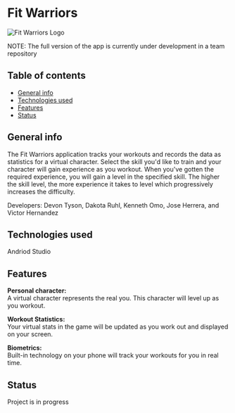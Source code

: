 # Fit Warriors
![Fit Warriors Logo](https://cdn1.imggmi.com/uploads/2019/9/16/5a06c81970fb6e951a290ce9ba9742af-full.png)

NOTE: The full version of the app is currently under development in a team repository 

## Table of contents
* [General info](#general-info)
* [Technologies used](#technologies)
* [Features](#features)
* [Status](#status)

## General info
The Fit Warriors application tracks your workouts and records the data as statistics for a virtual character. Select the skill you'd like to train and your character will gain experience as you workout. When you've gotten the required experience, you will gain a level in the specified skill. The higher the skill level, the more experience it takes to level which progressively increases the difficulty.

Developers: Devon Tyson, Dakota Ruhl, Kenneth Omo, Jose Herrera, and Victor Hernandez

## Technologies used
Andriod Studio <br>

## Features
 <b>Personal character:</b> <br> 
   A virtual character represents the real you. This character will level up as you workout.<br>
  
<b>Workout Statistics:</b> <br>
  Your virtual stats in the game will be updated as you work out and displayed on your screen. <br>
  
<b>Biometrics:</b> <br>
  Built-in technology on your phone will track your workouts for you in real time.

## Status
Project is in progress
